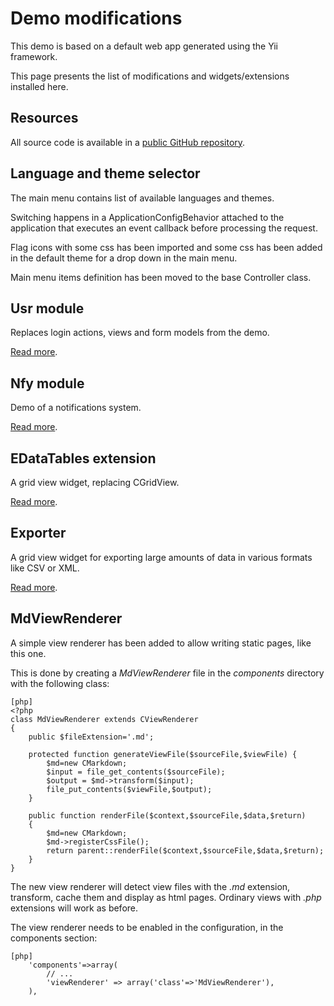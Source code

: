 # Demo modifications

This demo is based on a default web app generated using the Yii framework.

This page presents the list of modifications and widgets/extensions installed here.

## Resources

All source code is available in a [public GitHub repository](https://github.com/nineinchnick/yii-demo).

## Language and theme selector

The main menu contains list of available languages and themes.

Switching happens in a ApplicationConfigBehavior attached to the application that executes an event callback before processing the request.

Flag icons with some css has been imported and some css has been added in the default theme for a drop down in the main menu.

Main menu items definition has been moved to the base Controller class.

## Usr module

Replaces login actions, views and form models from the demo.

[Read more](/site/page?view=usr).

## Nfy module

Demo of a notifications system.

[Read more](/site/page?view=nfy).

## EDataTables extension

A grid view widget, replacing CGridView.

[Read more](/edatatables).

## Exporter

A grid view widget for exporting large amounts of data in various formats like CSV or XML.

[Read more](/site/page?view=exporter).

## MdViewRenderer

A simple view renderer has been added to allow writing static pages, like this one.

This is done by creating a _MdViewRenderer_ file in the _components_ directory with the following class:

~~~
[php]
<?php
class MdViewRenderer extends CViewRenderer
{
	public $fileExtension='.md';

	protected function generateViewFile($sourceFile,$viewFile) {
		$md=new CMarkdown;
		$input = file_get_contents($sourceFile);
		$output = $md->transform($input);
		file_put_contents($viewFile,$output);
	}

	public function renderFile($context,$sourceFile,$data,$return)
	{
		$md=new CMarkdown;
		$md->registerCssFile();
		return parent::renderFile($context,$sourceFile,$data,$return);
	}
}
~~~

The new view renderer will detect view files with the _.md_ extension, transform, cache them and display as html pages. Ordinary views with _.php_ extensions will work as before.

The view renderer needs to be enabled in the configuration, in the components section:

~~~
[php]
	'components'=>array(
		// ...
		'viewRenderer' => array('class'=>'MdViewRenderer'),
	),
~~~


